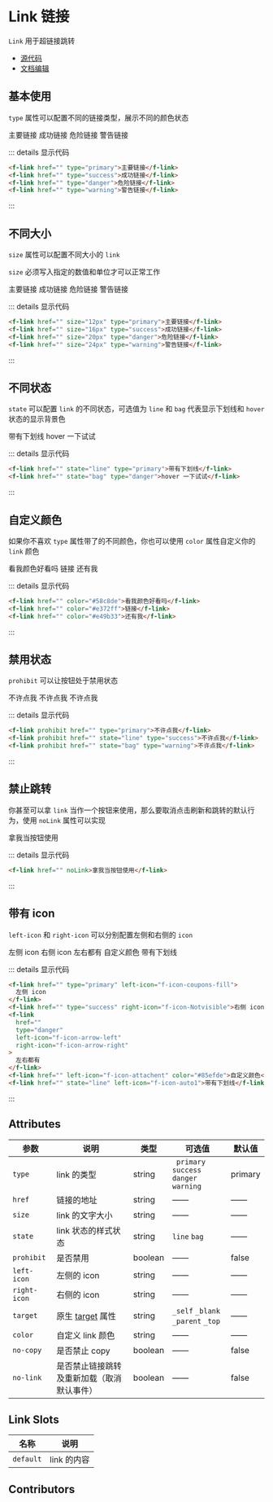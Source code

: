 # Link 链接

`Link` 用于超链接跳转

- [源代码](https://github.com/FightingDesign/fighting-design/tree/master/packages/fighting-components/link)
- [文档编辑](https://github.com/FightingDesign/fighting-design/blob/master/docs/docs/components/link.md)

## 基本使用

`type` 属性可以配置不同的链接类型，展示不同的颜色状态

<f-link type="primary">主要链接</f-link>
<f-link href="" type="success">成功链接</f-link>
<f-link href="" type="danger">危险链接</f-link>
<f-link href="" type="warning">警告链接</f-link>

::: details 显示代码

```html
<f-link href="" type="primary">主要链接</f-link>
<f-link href="" type="success">成功链接</f-link>
<f-link href="" type="danger">危险链接</f-link>
<f-link href="" type="warning">警告链接</f-link>
```

:::

## 不同大小

`size` 属性可以配置不同大小的 `link`

`size` 必须写入指定的数值和单位才可以正常工作

<f-link href="" size="12px" type="primary">主要链接</f-link>
<f-link href="" size="16px" type="success">成功链接</f-link>
<f-link href="" size="20px" type="danger">危险链接</f-link>
<f-link href="" size="24px" type="warning">警告链接</f-link>

::: details 显示代码

```html
<f-link href="" size="12px" type="primary">主要链接</f-link>
<f-link href="" size="16px" type="success">成功链接</f-link>
<f-link href="" size="20px" type="danger">危险链接</f-link>
<f-link href="" size="24px" type="warning">警告链接</f-link>
```

:::

## 不同状态

`state` 可以配置 `link` 的不同状态，可选值为 `line` 和 `bag` 代表显示下划线和 `hover` 状态的显示背景色

<f-link href="" state="line" type="primary">带有下划线</f-link>
<f-link href="" state="bag" type="danger">hover 一下试试</f-link>

::: details 显示代码

```html
<f-link href="" state="line" type="primary">带有下划线</f-link>
<f-link href="" state="bag" type="danger">hover 一下试试</f-link>
```

:::

## 自定义颜色

如果你不喜欢 `type` 属性带了的不同颜色，你也可以使用 `color` 属性自定义你的 `link` 颜色

<f-link href="" color="#58c8de">看我颜色好看吗</f-link>
<f-link href="" color="#e372ff">链接</f-link>
<f-link href="" color="#e49b33">还有我</f-link>

::: details 显示代码

```html
<f-link href="" color="#58c8de">看我颜色好看吗</f-link>
<f-link href="" color="#e372ff">链接</f-link>
<f-link href="" color="#e49b33">还有我</f-link>
```

:::

## 禁用状态

`prohibit` 可以让按钮处于禁用状态

<f-link prohibit href="" type="primary">不许点我</f-link>
<f-link prohibit href="" state="line" type="success">不许点我</f-link>
<f-link prohibit href="" state="bag" type="warning">不许点我</f-link>

::: details 显示代码

```html
<f-link prohibit href="" type="primary">不许点我</f-link>
<f-link prohibit href="" state="line" type="success">不许点我</f-link>
<f-link prohibit href="" state="bag" type="warning">不许点我</f-link>
```

:::

## 禁止跳转

你甚至可以拿 `link` 当作一个按钮来使用，那么要取消点击刷新和跳转的默认行为，使用 `noLink` 属性可以实现

<f-link href="" noLink>拿我当按钮使用</f-link>

::: details 显示代码

```html
<f-link href="" noLink>拿我当按钮使用</f-link>
```

:::

## 带有 icon

`left-icon` 和 `right-icon` 可以分别配置左侧和右侧的 `icon`

<f-link href="" type="primary" left-icon="f-icon-coupons-fill">左侧 icon</f-link>
<f-link href="" type="success" right-icon="f-icon-Notvisible">右侧 icon</f-link>
<f-link href="" type="danger" left-icon="f-icon-arrow-left" right-icon="f-icon-arrow-right">左右都有</f-link>
<f-link href=""  left-icon="f-icon-attachent" color="#85efde">自定义颜色</f-link>
<f-link href="" state="line" left-icon="f-icon-auto1">带有下划线</f-link>

::: details 显示代码

```html
<f-link href="" type="primary" left-icon="f-icon-coupons-fill">
  左侧 icon
</f-link>
<f-link href="" type="success" right-icon="f-icon-Notvisible">右侧 icon</f-link>
<f-link
  href=""
  type="danger"
  left-icon="f-icon-arrow-left"
  right-icon="f-icon-arrow-right"
>
  左右都有
</f-link>
<f-link href="" left-icon="f-icon-attachent" color="#85efde">自定义颜色</f-link>
<f-link href="" state="line" left-icon="f-icon-auto1">带有下划线</f-link>
```

:::

## Attributes

| 参数         | 说明                                                                                      | 类型    | 可选值                                        | 默认值  |
| ------------ | ----------------------------------------------------------------------------------------- | ------- | --------------------------------------------- | ------- |
| `type`       | link 的类型                                                                               | string  | ` primary` `success`<br /> `danger` `warning` | primary |
| `href`       | 链接的地址                                                                                | string  | ——                                            | ——      |
| `size`       | link 的文字大小                                                                           | string  | ——                                            | ——      |
| `state`      | link 状态的样式状态                                                                       | string  | `line` `bag`                                  | ——      |
| `prohibit`   | 是否禁用                                                                                  | boolean | ——                                            | false   |
| `left-icon`  | 左侧的 icon                                                                               | string  | ——                                            | ——      |
| `right-icon` | 右侧的 icon                                                                               | string  | ——                                            | ——      |
| `target`     | 原生 [target](https://developer.mozilla.org/zh-CN/docs/Web/HTML/Element/a#attr-href) 属性 | string  | `_self` `_blank` `_parent` `_top`             | ——      |
| `color`      | 自定义 link 颜色                                                                          | string  | ——                                            | ——      |
| `no-copy`    | 是否禁止 copy                                                                             | boolean | ——                                            | false   |
| `no-link`    | 是否禁止链接跳转及重新加载（取消默认事件）                                                | boolean | ——                                            | false   |

## Link Slots

| 名称      | 说明        |
| --------- | ----------- |
| `default` | link 的内容 |

## Contributors

<a href="https://github.com/Tyh2001" target="_blank">
  <f-avatar round src="https://avatars.githubusercontent.com/u/73180970?v=4" />
</a>

<style scoped>
.f-link {
  margin: 5px;
}
</style>
